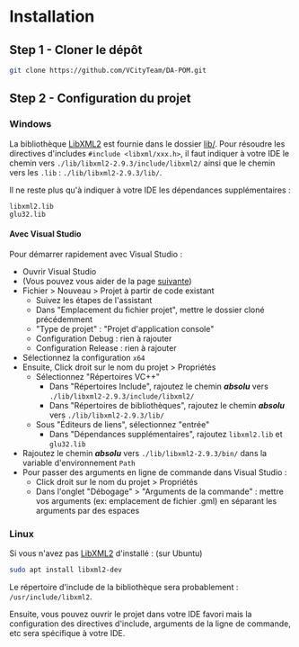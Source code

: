 # Installation

## Step 1 - Cloner le dépôt

```bash
git clone https://github.com/VCityTeam/DA-POM.git
```

## Step 2 - Configuration du projet

### Windows

La bibliothèque [LibXML2](http://www.xmlsoft.org/index.html) est fournie dans le dossier [lib/](./lib). Pour résoudre les directives d'includes `#include <libxml/xxx.h>`, il faut indiquer à votre IDE le chemin vers `./lib/libxml2-2.9.3/include/libxml2/` ainsi que le chemin vers les `.lib` : `./lib/libxml2-2.9.3/lib/`.

Il ne reste plus qu'à indiquer à votre IDE les dépendances supplémentaires :
```
libxml2.lib
glu32.lib
```

#### Avec Visual Studio

Pour démarrer rapidement avec Visual Studio :
* Ouvrir Visual Studio
* (Vous pouvez vous aider de la page [suivante](https://docs.microsoft.com/fr-fr/cpp/build/how-to-create-a-cpp-project-from-existing-code?view=msvc-160))
* Fichier > Nouveau > Projet à partir de code existant
  * Suivez les étapes de l'assistant
  * Dans "Emplacement du fichier projet", mettre le dossier cloné précédemment
  * "Type de projet" : "Projet d'application console"
  * Configuration Debug : rien à rajouter
  * Configuration Release : rien à rajouter
* Sélectionnez la configuration `x64`
* Ensuite, Click droit sur le nom du projet > Propriétés
  * Sélectionnez "Répertoires VC++"
    * Dans "Répertoires Include", rajoutez le chemin ***absolu*** vers `./lib/libxml2-2.9.3/include/libxml2/`
    * Dans "Répertoires de bibliothèques", rajoutez le chemin ***absolu*** vers `./lib/libxml2-2.9.3/lib/`
  * Sous "Éditeurs de liens", sélectionnez "entrée"
    * Dans "Dépendances supplémentaires", rajoutez `libxml2.lib` et `glu32.lib`
* Rajoutez le chemin ***absolu*** vers `./lib/libxml2-2.9.3/bin/` dans la variable d'environnement `Path`
* Pour passer des arguments en ligne de commande dans Visual Studio :
  * Click droit sur le nom du projet > Propriétés
  * Dans l'onglet "Débogage" > "Arguments de la commande" : mettre vos arguments (ex: emplacement de fichier .gml) en séparant les arguments par des espaces

### Linux

Si vous n'avez pas [LibXML2](http://www.xmlsoft.org/index.html) d'installé : (sur Ubuntu)

```bash
sudo apt install libxml2-dev
```

Le répertoire d'include de la bibliothèque sera probablement : `/usr/include/libxml2`.

Ensuite, vous pouvez ouvrir le projet dans votre IDE favori mais la configuration des directives d'include, arguments de la ligne de commande, etc sera spécifique à votre IDE.

